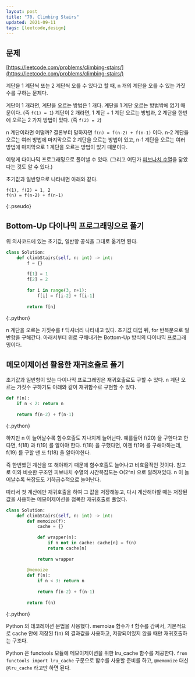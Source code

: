 ```yaml
---
layout: post
title: "70. Climbing Stairs"
updated: 2021-09-11
tags: [leetcode,design]
---
```


## 문제

[https://leetcode.com/problems/climbing-stairs/](https://leetcode.com/problems/climbing-stairs/)

계단을 1 계단씩 또는 2 계단씩 오를 수 있다고 할 때, n 개의 계단을 오를 수 있는 가짓수를 구하는 문제다.

계단이 1 개라면, 계단을 오르는 방법은 1 개다. 계단을 1 계단 오르는 방법밖에 없기 때문이다. (즉 `f(1) = 1`) 계단이 2 개라면, 1 계단 + 1 계단 오르는 방법과, 2 계단을 한번에 오르는 2 가지 방법이 있다. (즉 `f(2) = 2`)

n 계단이라면 어떨까? 결론부터 말하자면 `f(n) = f(n-2) + f(n-1)` 이다. n-2 계단을 오르는 여러 방법에 마지막으로 2 계단을 오르는 방법이 있고, n-1 계단을 오르는 여러 방법에 마지막으로 1 계단을 오르는 방법이 있기 때문이다.

이렇게 다이나믹 프로그래밍으로 풀어낼 수 있다. (그리고 어딘가 [피보나치 수열](https://namu.wiki/w/%ED%94%BC%EB%B3%B4%EB%82%98%EC%B9%98%20%EC%88%98%EC%97%B4)을 닮았다는 것도 알 수 있다.)

초기값과 일반항으로 나타내면 아래와 같다.

```plaintext
f(1), f(2) = 1, 2
f(n) = f(n-2) + f(n-1)
```
{:.pseudo}

## Bottom-Up 다이나믹 프로그래밍으로 풀기

위 의사코드에 있는 초기값, 일반항 공식을 그대로 옮기면 된다.

```python
class Solution:
    def climbStairs(self, n: int) -> int:
        f = {}
        
        f[1] = 1
        f[2] = 2
        
        for i in range(3, n+1):
            f[i] = f[i-2] + f[i-1]
            
        return f[n]
```
{:.python}

n 계단을 오르는 가짓수를 f 딕셔너리 나타내고 있다. 초기값 대입 뒤, for 반복문으로 일반항을 구해간다. 아래서부터 위로 구해내가는 Bottom-Up 방식의 다이나믹 프로그래밍이다.

## 메모이제이션 활용한 재귀호출로 풀기

초기값과 일반항이 있는 다이나믹 프로그래밍은 재귀호출로도 구할 수 있다. n 계단 오르는 가짓수 구하기도 아래와 같이 재귀함수로 구현할 수 있다.

```python
def f(n):
    if n < 2: return n
    
    return f(n-2) + f(n-1)
```
{:.python}

하지만 n 이 늘어날수록 함수호출도 지나치게 늘어난다. 예를들어 f(20) 을 구한다고 한다면, f(18) 과 f(19) 를 알아야 한다. f(18) 을 구했다면, 이젠 f(19) 를 구해야하는데, f(19) 를 구할 땐 또 f(18) 을 알아야한다.

즉 한번했던 계산을 또 해야하기 때문에 함수호출도 늘어나고 비효율적인 것이다. 참고로 이와 비슷한 구조인 피보나치 수열의 시간복잡도는 O(2^n) 으로 알려져있다. n 이 늘어날수록 복잡도도 기하급수적으로 늘어난다.

따라서 첫 계산에만 재귀호출을 하여 그 값을 저장해놓고, 다시 계산해야할 때는 저장된 값을 사용하는 메모이제이션을 접목한 재귀호출로 풀었다.

```python
class Solution:
    def climbStairs(self, n: int) -> int:
        def memoize(f):
            cache = {}
            
            def wrapper(n):
                if n not in cache: cache[n] = f(n)
                return cache[n]
            
            return wrapper
        
        @memoize
        def f(n):
            if n < 3: return n
            
            return f(n-2) + f(n-1)
        
        return f(n)
```
{:.python}

Python 의 데코레이션 문법을 사용했다. memoize 함수가 f 함수를 감싸서, 기본적으로 cache 안에 저장된 f(n) 의 결과값을 사용하고, 저장되어있지 않을 때만 재귀호출하는 구조다.

Python 은 functools 모듈에 메모이제이션을 위한 lru_cache 함수를 제공한다. `from functools import lru_cache` 구문으로 함수를 사용할 준비를 하고, `@memomize` 대신 `@lru_cache` 라고만 하면 된다.